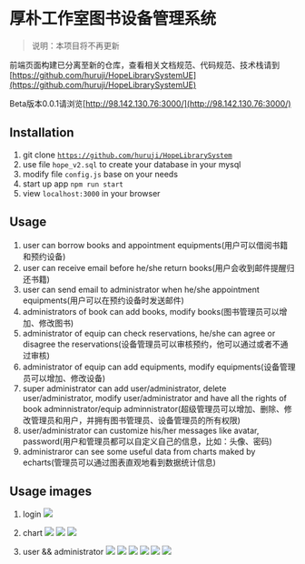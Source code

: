 # 厚朴工作室图书设备管理系统

> 说明：本项目将不再更新

前端页面构建已分离至新的仓库，查看相关文档规范、代码规范、技术栈请到[https://github.com/huruji/HopeLibrarySystemUE](https://github.com/huruji/HopeLibrarySystemUE)

Beta版本0.0.1请浏览[http://98.142.130.76:3000/](http://98.142.130.76:3000/)

## Installation
1. git clone <code>https://github.com/huruji/HopeLibrarySystem</code>
2. use file <code>hope_v2.sql</code> to create your database in your mysql
3. modify file <code>config.js</code> base on your needs
4. start up app <code>npm run start</code>
5. view <code>localhost:3000</code> in your browser

## Usage
1. user can borrow books and appointment equipments(用户可以借阅书籍和预约设备)
2. user can receive email before he/she return books(用户会收到邮件提醒归还书籍)
3. user can send email to administrator when he/she appointment equipments(用户可以在预约设备时发送邮件)
4. administrators of book can add books, modify books(图书管理员可以增加、修改图书)
5. administrator of equip can check reservations, he/she can agree or disagree the reservations(设备管理员可以审核预约，他可以通过或者不通过审核)
6. administrator of equip can add equipments, modify equipments(设备管理员可以增加、修改设备)
7. super administrator can add user/administrator, delete user/administrator, modify user/administrator and have all the rights of book adminnistrator/equip adminnistrator(超级管理员可以增加、删除、修改管理员和用户，并拥有图书管理员、设备管理员的所有权限)
8. user/administrator can customize his/her messages like avatar, password(用户和管理员都可以自定义自己的信息，比如：头像、密码)
9. administraror can see some useful data from charts maked by echarts(管理员可以通过图表直观地看到数据统计信息)

## Usage images
1. login
![](git_images/100.png)

2. chart
![](git_images/200.png)
![](git_images/300.png)
![](git_images/400.png)

3. user && administrator
![](git_images/1.png)
![](git_images/2.png)
![](git_images/3.png)
![](git_images/4.png)
![](git_images/5.png)
![](git_images/6.png)
